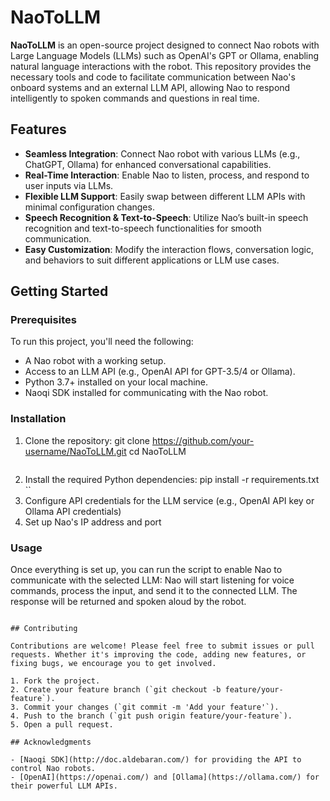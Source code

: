 # NaoToLLM

**NaoToLLM** is an open-source project designed to connect Nao robots with Large Language Models (LLMs) such as OpenAI's GPT or Ollama, enabling natural language interactions with the robot. This repository provides the necessary tools and code to facilitate communication between Nao's onboard systems and an external LLM API, allowing Nao to respond intelligently to spoken commands and questions in real time.

## Features

- **Seamless Integration**: Connect Nao robot with various LLMs (e.g., ChatGPT, Ollama) for enhanced conversational capabilities.
- **Real-Time Interaction**: Enable Nao to listen, process, and respond to user inputs via LLMs.
- **Flexible LLM Support**: Easily swap between different LLM APIs with minimal configuration changes.
- **Speech Recognition & Text-to-Speech**: Utilize Nao’s built-in speech recognition and text-to-speech functionalities for smooth communication.
- **Easy Customization**: Modify the interaction flows, conversation logic, and behaviors to suit different applications or LLM use cases.

## Getting Started

### Prerequisites

To run this project, you'll need the following:

- A Nao robot with a working setup.
- Access to an LLM API (e.g., OpenAI API for GPT-3.5/4 or Ollama).
- Python 3.7+ installed on your local machine.
- Naoqi SDK installed for communicating with the Nao robot.

### Installation

1. Clone the repository:
   git clone https://github.com/your-username/NaoToLLM.git
   cd NaoToLLM
   ```
2. Install the required Python dependencies:
   pip install -r requirements.txt
   ``
3. Configure API credentials for the LLM service (e.g., OpenAI API key or Ollama API credentials) 
4. Set up Nao's IP address and port


### Usage

Once everything is set up, you can run the script to enable Nao to communicate with the selected LLM:
Nao will start listening for voice commands, process the input, and send it to the connected LLM. The response will be returned and spoken aloud by the robot.

<!-- ## Project Structure

```plaintext
├── naotollm.py         # Main script to run Nao with LLM integration
├── config.py           # Configuration file for API keys and robot settings
├── llm_interaction.py  # Handles communication with LLM APIs
├── nao_interaction.py  # Manages communication with the Nao robot
├── requirements.txt    # Python dependencies
└── README.md           # Project documentation -->
```

## Contributing

Contributions are welcome! Please feel free to submit issues or pull requests. Whether it's improving the code, adding new features, or fixing bugs, we encourage you to get involved.

1. Fork the project.
2. Create your feature branch (`git checkout -b feature/your-feature`).
3. Commit your changes (`git commit -m 'Add your feature'`).
4. Push to the branch (`git push origin feature/your-feature`).
5. Open a pull request.

## Acknowledgments

- [Naoqi SDK](http://doc.aldebaran.com/) for providing the API to control Nao robots.
- [OpenAI](https://openai.com/) and [Ollama](https://ollama.com/) for their powerful LLM APIs.
